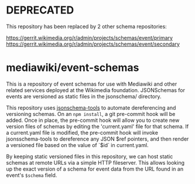 # DEPRECATED

This repository has been replaced by 2 other schema repositories:

https://gerrit.wikimedia.org/r/admin/projects/schemas/event/primary
https://gerrit.wikimedia.org/r/admin/projects/schemas/event/secondary




# mediawiki/event-schemas

This is a repository of event schemas for use with Mediawiki and other related services
deployed at the Wikimedia foundation.  JSONSchemas for events are versioned as static
files in the jsonschema/ directory.

This repository uses [jsonschema-tools](https://github.com/wikimedia/jsonschema-tools) to
automate dereferencing and versioning schemas.  On an `npm install`, a git pre-commit
hook will be added.  Once in place, the pre-commit hook will allow you to create new
version files of schemas by editing the 'current.yaml' file for that schema.  If a current.yaml
file is modified, the pre-commit hook will invoke jsonsschema-tools to dereference any
JSON $ref pointers, and then render a versioned file based on the value of `$id` in current.yaml.

By keeping static versioned files in this repository, we can host static schemas at remote
URLs via a simple HTTP fileserver.  This allows looking up the exact version of a schema for
event data from the URL found in an event's `$schema` field.
